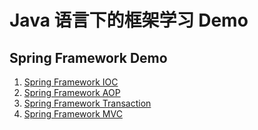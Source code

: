 # Java 语言下的框架学习 Demo

## Spring Framework Demo

1. [Spring Framework IOC]()
2. [Spring Framework AOP]()
3. [Spring Framework Transaction]()
4. [Spring Framework MVC]()

